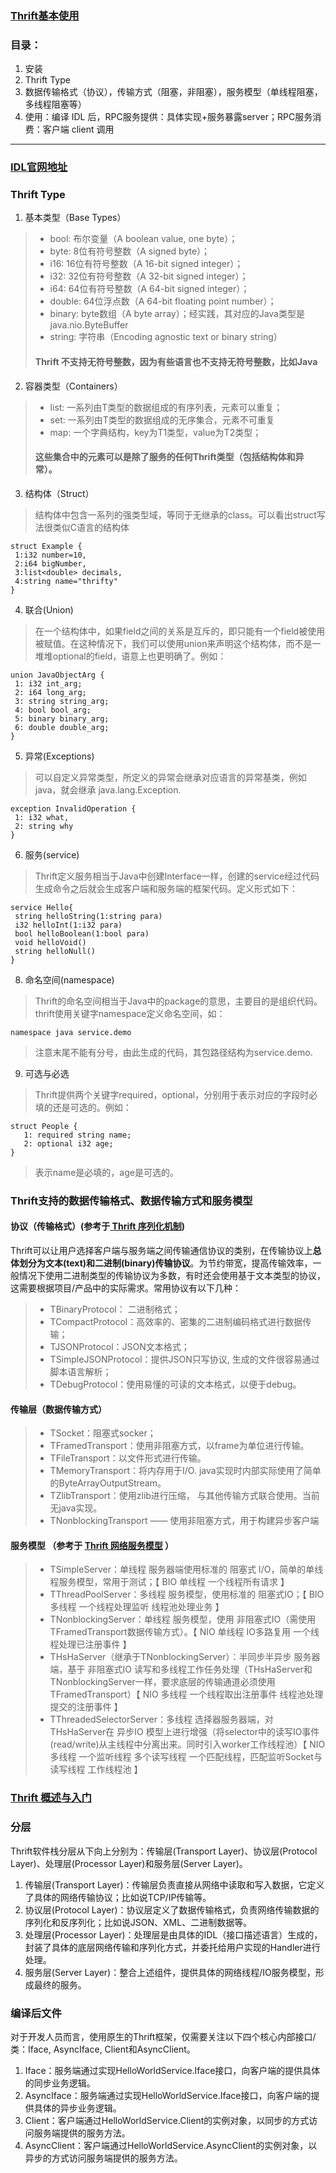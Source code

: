 ### [Thrift基本使用](https://matt33.com/2016/04/07/thrift-learn/)
### 目录：
1. 安装  
2. Thrift Type  
3. 数据传输格式（协议），传输方式（阻塞，非阻塞），服务模型（单线程阻塞，多线程阻塞等）  
4. 使用：编译 IDL 后，RPC服务提供：具体实现+服务暴露server；RPC服务消费：客户端 client 调用  
<hr />   
  
###  [IDL官网地址](http://thrift.apache.org/docs/idl)   
  
### Thrift Type  
1. 基本类型（Base Types）  
 >+ bool: 布尔变量（A boolean value, one byte）；  
 >+ byte: 8位有符号整数（A signed byte）；  
 >+ i16: 16位有符号整数（A 16-bit signed integer）；  
 >+ i32: 32位有符号整数（A 32-bit signed integer）；  
 >+ i64: 64位有符号整数（A 64-bit signed integer）；  
 >+ double: 64位浮点数（A 64-bit floating point number）；  
 >+ binary: byte数组（A byte array）；经实践，其对应的Java类型是java.nio.ByteBuffer      
 >+ string: 字符串（Encoding agnostic text or binary string）   
 > #### Thrift 不支持无符号整数，因为有些语言也不支持无符号整数，比如Java
2. 容器类型（Containers）   
 >+ list: 一系列由T类型的数据组成的有序列表，元素可以重复；
 >+ set: 一系列由T类型的数据组成的无序集合，元素不可重复
 >+ map: 一个字典结构，key为T1类型，value为T2类型；
 > #### 这些集合中的元素可以是除了服务的任何Thrift类型（包括结构体和异常）。
3. 结构体（Struct） 
 > 结构体中包含一系列的强类型域，等同于无继承的class。可以看出struct写法很类似C语言的结构体  
 ```
 struct Example {
  1:i32 number=10,
  2:i64 bigNumber,
  3:list<double> decimals,
  4:string name="thrifty"
}
 ```
4. 联合(Union)
 > 在一个结构体中，如果field之间的关系是互斥的，即只能有一个field被使用被赋值。在这种情况下，我们可以使用union来声明这个结构体，而不是一堆堆optional的field，语意上也更明确了。例如：  
 ```
 union JavaObjectArg {
  1: i32 int_arg;
  2: i64 long_arg;
  3: string string_arg;
  4: bool bool_arg;
  5: binary binary_arg;
  6: double double_arg;
}
 ```
5. 异常(Exceptions)
 > 可以自定义异常类型，所定义的异常会继承对应语言的异常基类，例如java，就会继承 java.lang.Exception.   
 ```
 exception InvalidOperation {
  1: i32 what,
  2: string why
 }
 ```
6. 服务(service)  
 > Thrift定义服务相当于Java中创建Interface一样，创建的service经过代码生成命令之后就会生成客户端和服务端的框架代码。定义形式如下：
 ```
 service Hello{
  string helloString(1:string para)
  i32 helloInt(1:i32 para)
  bool helloBoolean(1:bool para)
  void helloVoid()
  string helloNull()
}
 ```
8. 命名空间(namespace)
 > Thrift的命名空间相当于Java中的package的意思，主要目的是组织代码。thrift使用关键字namespace定义命名空间，如：
 ```
 namespace java service.demo
 ```
 > 注意末尾不能有分号，由此生成的代码，其包路径结构为service.demo.
9. 可选与必选
 > Thrift提供两个关键字required，optional，分别用于表示对应的字段时必填的还是可选的。例如： 
 ```
 struct People {
    1: required string name;
    2: optional i32 age;
 }
 ```
 > 表示name是必填的，age是可选的。
 
### Thrift支持的数据传输格式、数据传输方式和服务模型
#### 协议（传输格式）(参考于[ Thrift 序列化机制](https://juejin.im/post/5b290e58518825748c1c6bfc#heading-0))
Thrift可以让用户选择客户端与服务端之间传输通信协议的类别，在传输协议上<B>总体划分为文本(text)和二进制(binary)传输协议</B>。为节约带宽，提高传输效率，一般情况下使用二进制类型的传输协议为多数，有时还会使用基于文本类型的协议，这需要根据项目/产品中的实际需求。常用协议有以下几种：  
 >+ TBinaryProtocol： 二进制格式；
 >+ TCompactProtocol：高效率的、密集的二进制编码格式进行数据传输；
 >+ TJSONProtocol：JSON文本格式；
 >+ TSimpleJSONProtocol：提供JSON只写协议, 生成的文件很容易通过脚本语言解析；
 >+ TDebugProtocol：使用易懂的可读的文本格式，以便于debug。
#### 传输层（数据传输方式）
 >+ TSocket：阻塞式socker；
 >+ TFramedTransport：使用非阻塞方式，以frame为单位进行传输。
 >+ TFileTransport：以文件形式进行传输。
 >+ TMemoryTransport：将内存用于I/O. java实现时内部实际使用了简单的ByteArrayOutputStream。
 >+ TZlibTransport：使用zlib进行压缩， 与其他传输方式联合使用。当前无java实现。
 >+ TNonblockingTransport —— 使用非阻塞方式，用于构建异步客户端
#### 服务模型 （参考于 [ Thrift 网络服务模型](https://juejin.im/post/5b290e225188252d9548fe15#heading-2) ）
 >+ TSimpleServer：单线程 服务器端使用标准的 阻塞式 I/O，简单的单线程服务模型，常用于测试；【 BIO 单线程 一个线程所有请求 】
 >+ TThreadPoolServer：多线程 服务模型，使用标准的 阻塞式IO；【 BIO 多线程 一个线程处理监听 线程池处理业务 】
 >+ TNonblockingServer：单线程 服务模型，使用 非阻塞式IO（需使用TFramedTransport数据传输方式）。【 NIO 单线程 IO多路复用 一个线程处理已注册事件 】
 >+ THsHaServer（继承于TNonblockingServer）：半同步半异步 服务器端，基于 非阻塞式IO 读写和多线程工作任务处理（THsHaServer和TNonblockingServer一样，要求底层的传输通道必须使用TFramedTransport）【 NIO 多线程 一个线程取出注册事件 线程池处理提交的注册事件 】
 >+ TThreadedSelectorServer：多线程 选择器服务器端，对 THsHaServer在 异步IO 模型上进行增强（将selector中的读写IO事件(read/write)从主线程中分离出来。同时引入worker工作线程池）【 NIO 多线程 一个监听线程 多个读写线程 一个匹配线程，匹配监听Socket与读写线程 工作线程池 】

### [Thrift 概述与入门](https://juejin.im/post/5b290dbf6fb9a00e5c5f7aaa)
 
### 分层  
Thrift软件栈分层从下向上分别为：传输层(Transport Layer)、协议层(Protocol Layer)、处理层(Processor Layer)和服务层(Server Layer)。  
1. 传输层(Transport Layer)：传输层负责直接从网络中读取和写入数据，它定义了具体的网络传输协议；比如说TCP/IP传输等。
2. 协议层(Protocol Layer)：协议层定义了数据传输格式，负责网络传输数据的序列化和反序列化；比如说JSON、XML、二进制数据等。
3. 处理层(Processor Layer)：处理层是由具体的IDL（接口描述语言）生成的，封装了具体的底层网络传输和序列化方式，并委托给用户实现的Handler进行处理。
4. 服务层(Server Layer)：整合上述组件，提供具体的网络线程/IO服务模型，形成最终的服务。  

### 编译后文件  
对于开发人员而言，使用原生的Thrift框架，仅需要关注以下四个核心内部接口/类：Iface, AsyncIface, Client和AsyncClient。  
1. Iface：服务端通过实现HelloWorldService.Iface接口，向客户端的提供具体的同步业务逻辑。
2. AsyncIface：服务端通过实现HelloWorldService.Iface接口，向客户端的提供具体的异步业务逻辑。
3. Client：客户端通过HelloWorldService.Client的实例对象，以同步的方式访问服务端提供的服务方法。
4. AsyncClient：客户端通过HelloWorldService.AsyncClient的实例对象，以异步的方式访问服务端提供的服务方法。

 
 
 
 
 
 
 
 
 
